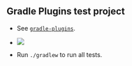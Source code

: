 Gradle Plugins test project
---------------------------

* See [`gradle-plugins`](https://github.com/evgeny-goldin/gradle-plugins).

* <a href="http://evgeny-goldin.org/teamcity/viewType.html?buildTypeId=bt56&tab=buildTypeStatusDiv&guest=1"><img src="http://evgeny-goldin.org/teamcity/app/rest/builds/buildType:(id:bt56)/statusIcon"/></a>

* Run `./gradlew` to run all tests.
